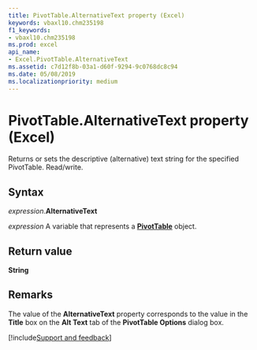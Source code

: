 ```yaml
---
title: PivotTable.AlternativeText property (Excel)
keywords: vbaxl10.chm235198
f1_keywords:
- vbaxl10.chm235198
ms.prod: excel
api_name:
- Excel.PivotTable.AlternativeText
ms.assetid: c7d12f8b-03a1-d60f-9294-9c0768dc8c94
ms.date: 05/08/2019
ms.localizationpriority: medium
---
```



# PivotTable.AlternativeText property (Excel)

Returns or sets the descriptive (alternative) text string for the specified PivotTable. Read/write.


## Syntax

_expression_.**AlternativeText**

_expression_ A variable that represents a **[PivotTable](Excel.PivotTable.md)** object.


## Return value

**String**


## Remarks

The value of the **AlternativeText** property corresponds to the value in the **Title** box on the **Alt Text** tab of the **PivotTable Options** dialog box.




[!include[Support and feedback](~/includes/feedback-boilerplate.md)]